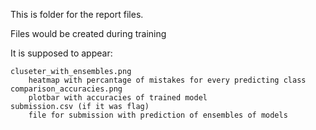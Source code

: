 This is folder for the report files.

Files would be created during training

It is supposed to appear:

    cluseter_with_ensembles.png
        heatmap with percantage of mistakes for every predicting class
    comparison_accuracies.png
        plotbar with accuracies of trained model
    submission.csv (if it was flag)
        file for submission with prediction of ensembles of models


    